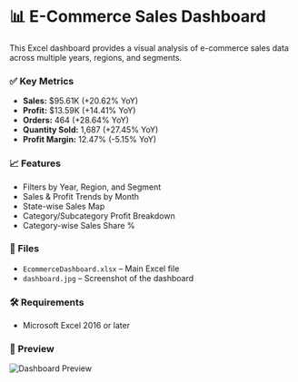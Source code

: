 # 📊 E-Commerce Sales Dashboard

This Excel dashboard provides a visual analysis of e-commerce sales data across multiple years, regions, and segments.

### ✅ Key Metrics
- **Sales:** $95.61K (+20.62% YoY)
- **Profit:** $13.59K (+14.41% YoY)
- **Orders:** 464 (+28.64% YoY)
- **Quantity Sold:** 1,687 (+27.45% YoY)
- **Profit Margin:** 12.47% (-5.15% YoY)

### 📈 Features
- Filters by Year, Region, and Segment
- Sales & Profit Trends by Month
- State-wise Sales Map
- Category/Subcategory Profit Breakdown
- Category-wise Sales Share %

### 📁 Files
- `EcommerceDashboard.xlsx` – Main Excel file
- `dashboard.jpg` – Screenshot of the dashboard

### 🛠️ Requirements
- Microsoft Excel 2016 or later

### 📸 Preview
![Dashboard Preview](.Screenshot%202025-09-16%20122745.png)
